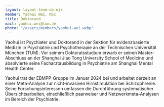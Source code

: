 ```yaml
---
layout: layout-team-de.njk
member: Yaohui Wei, MSc
title: Doktorand
mail: yaohui.wei@tum.de
photo: "/assets/members/yaohui-wei.webp"
---
```


Yaohui ist Psychiater und Doktorand in der Sektion für evidenzbasierte Medizin in Psychiatrie und Psychotherapie an der Technischen Universität München (TUM). Vor seinem Doktoratsstudium erwarb er seinen Master-Abschluss an der Shanghai Jiao Tong University School of Medicine und absolvierte seine Facharztausbildung in Psychiatrie am Shanghai Mental Health Center.

Yaohui trat der EBMPP-Gruppe im Januar 2024 bei und arbeitet derzeit an einer Meta-Analyse zur nicht-invasiven Hirnstimulation bei Schizophrenie. Seine Forschungsinteressen umfassen die Durchführung systematischer Übersichtsarbeiten, einschließlich paarweiser und Netzwerkmeta-Analysen im Bereich der Psychiatrie.

<br>

